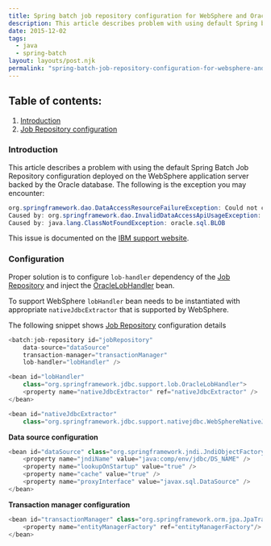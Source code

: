 ```yaml
---
title: Spring batch job repository configuration for WebSphere and Oracle
description: This article describes problem with using default Spring batch Job Repository configuration in an application deployed on the WebSphere.
date: 2015-12-02
tags:
  - java
  - spring-batch
layout: layouts/post.njk
permalink: "spring-batch-job-repository-configuration-for-websphere-and-oracle/index.html"
---
```


## Table of contents:
1. <a href="#introduction">Introduction</a>
2. <a href="#job-repository-configuration">Job Repository configuration</a>

### <a name="introduction" id="introduction">Introduction</a>

This article describes a problem with using the default Spring Batch Job Repository configuration deployed on the WebSphere application server backed by the Oracle database. The following is the exception you may encounter:

```java
org.springframework.dao.DataAccessResourceFailureException: Could not create Oracle LOB
Caused by: org.springframework.dao.InvalidDataAccessApiUsageException: Couldn't initialize OracleLobHandler because Oracle driver classes are not available. Note that OracleLobHandler requires Oracle JDBC driver 9i or higher!; nested exception is java.lang.ClassNotFoundException: oracle.sql.BLOB
Caused by: java.lang.ClassNotFoundException: oracle.sql.BLOB
```

This issue is documented on the [IBM support website](http://www-01.ibm.com/support/docview.wss?uid=swg21633083).

### <a name="introduction" id="introduction">Configuration</a>

Proper solution is to configure ```lob-handler``` dependency of the [Job Repository](http://docs.spring.io/spring-batch/apidocs/org/springframework/batch/core/repository/JobRepository.html) and inject the [OracleLobHandler](https://docs.spring.io/spring/docs/current/javadoc-api/org/springframework/jdbc/support/lob/OracleLobHandler.html) bean.

To support WebSphere ```lobHandler``` bean needs to be instantiated with appropriate ```nativeJdbcExtractor``` that is supported by WebSphere.

The following snippet shows [Job Repository](http://docs.spring.io/spring-batch/apidocs/org/springframework/batch/core/repository/JobRepository.html) configuration details

```java
<batch:job-repository id="jobRepository" 
    data-source="dataSource" 
    transaction-manager="transactionManager" 
    lob-handler="lobHandler" />

<bean id="lobHandler" 
    class="org.springframework.jdbc.support.lob.OracleLobHandler">
    <property name="nativeJdbcExtractor" ref="nativeJdbcExtractor" />
</bean>

<bean id="nativeJdbcExtractor"
    class="org.springframework.jdbc.support.nativejdbc.WebSphereNativeJdbcExtractor" />
```

**Data source configuration**
```java
<bean id="dataSource" class="org.springframework.jndi.JndiObjectFactoryBean">
    <property name="jndiName" value="java:comp/env/jdbc/DS_NAME" />
    <property name="lookupOnStartup" value="true" />
    <property name="cache" value="true" />
    <property name="proxyInterface" value="javax.sql.DataSource" />
</bean>
```

**Transaction manager configuration**
```java
<bean id="transactionManager" class="org.springframework.orm.jpa.JpaTransactionManager" primary="true">
    <property name="entityManagerFactory" ref="entityManagerFactory"/>
</bean>
```

